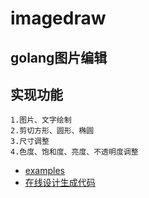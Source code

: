 # imagedraw
## golang图片编辑
## 实现功能
    1.图片、文字绘制
    2.剪切方形、圆形、椭圆
    3.尺寸调整 
    4.色度、饱和度、亮度、不透明度调整 

   * [examples](examples/main.go)
   * [在线设计生成代码](http://imagedesign.jfile.cn/web/)
